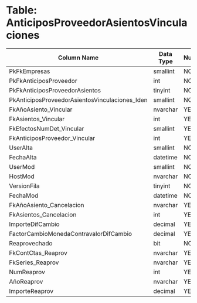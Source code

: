 # Table: AnticiposProveedorAsientosVinculaciones

| Column Name | Data Type | Nullable |
|-------------|-----------|----------|
| PkFkEmpresas | smallint | NO |
| PkFkAnticiposProveedor | int | NO |
| PkFkAnticiposProveedorAsientos | tinyint | NO |
| PkAnticiposProveedorAsientosVinculaciones_Iden | smallint | NO |
| FkAñoAsiento_Vincular | nvarchar | YES |
| FkAsientos_Vincular | int | YES |
| FkEfectosNumDet_Vincular | smallint | YES |
| FkAnticiposProveedor_Vincular | int | YES |
| UserAlta | smallint | NO |
| FechaAlta | datetime | NO |
| UserMod | smallint | NO |
| HostMod | nvarchar | NO |
| VersionFila | tinyint | NO |
| FechaMod | datetime | NO |
| FkAñoAsiento_Cancelacion | nvarchar | YES |
| FkAsientos_Cancelacion | int | YES |
| ImporteDifCambio | decimal | YES |
| FactorCambioMonedaContravalorDifCambio | decimal | YES |
| Reaprovechado | bit | NO |
| FkContCtas_Reaprov | nvarchar | YES |
| FkSeries_Reaprov | nvarchar | YES |
| NumReaprov | int | YES |
| AñoReaprov | nvarchar | YES |
| ImporteReaprov | decimal | YES |
